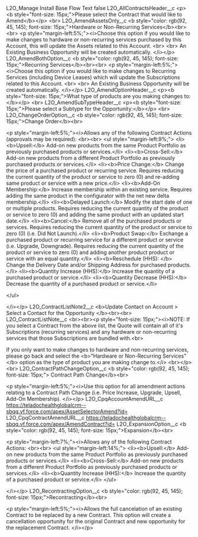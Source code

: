<?xml version="1.0" encoding="UTF-8"?>
<CustomMetadata xmlns="http://soap.sforce.com/2006/04/metadata" xmlns:xsi="http://www.w3.org/2001/XMLSchema-instance" xmlns:xsd="http://www.w3.org/2001/XMLSchema">
    <label>L2O_Manage Install Base Flow Text</label>
    <protected>false</protected>
    <values>
        <field>L2O_AllContractsHeader__c</field>
        <value xsi:type="xsd:string">&lt;p&gt;&lt;b style=&quot;font-size: 15px;&quot;&gt;Please select the Contract that would like to Amend&lt;/b&gt;&lt;/p&gt;  &lt;br&gt;</value>
    </values>
    <values>
        <field>L2O_AmendAssetsOnly__c</field>
        <value xsi:type="xsd:string">&lt;b style=&quot;color: rgb(92, 45, 145); font-size: 15px;&quot;&gt;Hardware or Non-Recurring Services&lt;/b&gt;&lt;br&gt;&lt;br&gt;
&lt;p style=&quot;margin-left:5%;&quot;&gt;&lt;i&gt;Choose this option if you would like to make changes to hardware or non-recurring services purchased by this Account, this will update the Assets related to this Account. 
 &lt;br&gt; &lt;br&gt;
An Existing Business Opportunity will be created automatically. &lt;/i&gt;&lt;/p&gt;</value>
    </values>
    <values>
        <field>L2O_AmendBothOption__c</field>
        <value xsi:type="xsd:string">&lt;b style=&quot;color: rgb(92, 45, 145); font-size: 15px;&quot;&gt;Recurring Services&lt;/b&gt;&lt;br&gt;&lt;br&gt;
&lt;p style=&quot;margin-left:5%;&quot;&gt;&lt;i&gt;Choose this option if you would like to make changes to Recurring Services (including Device Leases) which will update the Subscriptions related to this Account. &lt;br&gt; &lt;br&gt;
An Existing Business Opportunity will be created automatically.
&lt;/i&gt;&lt;/p&gt;</value>
    </values>
    <values>
        <field>L2O_AmendOptionHeader__c</field>
        <value xsi:type="xsd:string">&lt;p&gt;&lt;b style=&quot;font-size: 15px;&quot;&gt;What type of products are you making changes to:&lt;/b&gt;&lt;/p&gt;  &lt;br&gt;</value>
    </values>
    <values>
        <field>L2O_AmendSubTypeHeader__c</field>
        <value xsi:type="xsd:string">&lt;p&gt;&lt;b style=&quot;font-size: 15px;&quot;&gt;Please select a Subtype for the Opportunity:&lt;/b&gt;&lt;/p&gt;  &lt;br&gt;</value>
    </values>
    <values>
        <field>L2O_ChangeOrderOption__c</field>
        <value xsi:type="xsd:string">&lt;b style=&quot;color: rgb(92, 45, 145); font-size: 15px;&quot;&gt;Change Order&lt;/b&gt;&lt;br&gt;

&lt;p style=&quot;margin-left:5%;&quot;&gt;&lt;i&gt;Allows any of the following Contract Actions (approvals may be required):
&lt;br&gt;&lt;br&gt;
&lt;ul style=&quot;margin-left:9%;&quot;&gt;
&lt;li&gt;&lt;b&gt;Upsell:&lt;/b&gt; Add-on new products from the same Product Portfolio as previously purchased products or services.&lt;/li&gt;
&lt;li&gt;&lt;b&gt;Cross-Sell:&lt;/b&gt; Add-on new products from a different Product Portfolio as previously purchased products or services.&lt;/li&gt;
&lt;li&gt;&lt;b&gt;Price Change:&lt;/b&gt; Change the price of a purchased product or recurring service. Requires reducing the current quantity of the product or service to zero (0) and re-adding same product or service with a new price.&lt;/li&gt;
&lt;li&gt;&lt;b&gt;Add-On Membership:&lt;/b&gt; Increase membership within an existing service. Requires adding the same product in the configurator with the net new delta membership.&lt;/li&gt;
&lt;li&gt;&lt;b&gt;Delayed Launch:&lt;/b&gt; Modify the start date of one or multiple products. Requires reducing the current quantity of the product or service to zero (0) and adding the same product with an updated start date.&lt;/li&gt;
&lt;li&gt;&lt;b&gt;Cancel:&lt;/b&gt; Remove all of the purchased products or services. Requires reducing the current quantity of the product or service to zero (0) (i.e. Did Not Launch).&lt;/li&gt;
&lt;li&gt;&lt;b&gt;Product Swap:&lt;/b&gt; Exchange a purchased product or recurring service for a different product or service (i.e. Upgrade, Downgrade). Requires reducing the current quantity of the product or service to zero (0) and adding another product product or service with an equal quantity.&lt;/li&gt;
&lt;li&gt;&lt;b&gt;Reschedule (HHS): &lt;/b&gt; Change the Delivery Date and/or Shipping Address for purchased products.&lt;/li&gt;
&lt;li&gt;&lt;b&gt;Quantity Increase (HHS):&lt;/b&gt; Increase the quantity of a purchased product or service.&lt;/li&gt;
&lt;li&gt;&lt;b&gt;Quantity Decrease (HHS):&lt;/b&gt; Decrease the quantity of a purchased product or service.&lt;/li&gt;
 
&lt;/ul&gt;

&lt;/i&gt;&lt;/p&gt;</value>
    </values>
    <values>
        <field>L2O_ContractListNote2__c</field>
        <value xsi:type="xsd:string">&lt;b&gt;Update Contact on Account &gt; Select a Contact for the Opportunity &lt;/b&gt;&lt;br&gt;&lt;br&gt;</value>
    </values>
    <values>
        <field>L2O_ContractListNote__c</field>
        <value xsi:type="xsd:string">&lt;br&gt;&lt;br&gt;&lt;p style=&quot;font-size: 15px;&quot;&gt;&lt;i&gt;NOTE: If you select a Contract from the above list, the Quote will contain all of it&apos;s Subscriptions (recurring services) and any hardware or non-recurring services that those Subscriptions are bundled with.&lt;br&gt;

If you only want to make changes to hardware and non-recurring services, please go back and select the &lt;b&gt;&quot;Hardware or Non-Recurring Services&quot;&lt;/b&gt; option as the type of product you are making change to.&lt;/i&gt; &lt;br&gt;&lt;/p&gt; &lt;br&gt;</value>
    </values>
    <values>
        <field>L2O_ContractPathChangeOption__c</field>
        <value xsi:type="xsd:string">&lt;b style=&quot;color: rgb(92, 45, 145); font-size: 15px;&quot;&gt; Contract Path Change&lt;/b&gt;&lt;br&gt;

&lt;p style=&quot;margin-left:5%;&quot;&gt;&lt;i&gt;Use this option for all amendment actions relating to a Contract Path Change (i.e. Price Increase, Upgrade, Upsell, Add-On Membership).
&lt;/i&gt;&lt;/p&gt;</value>
    </values>
    <values>
        <field>L2O_CpqAccountAmendURL__c</field>
        <value xsi:type="xsd:string">https://teladochealthglobalcrm--sbqq.vf.force.com/apex/AssetSelectorAmend?id=</value>
    </values>
    <values>
        <field>L2O_CpqContractAmendURL__c</field>
        <value xsi:type="xsd:string">https://teladochealthglobalcrm--sbqq.vf.force.com/apex/AmendContract?id=</value>
    </values>
    <values>
        <field>L2O_ExpansionOption__c</field>
        <value xsi:type="xsd:string">&lt;b style=&quot;color: rgb(92, 45, 145); font-size: 15px;&quot;&gt;Expansion&lt;/b&gt;&lt;br&gt;

&lt;p style=&quot;margin-left:7%;&quot;&gt;&lt;i&gt;Allows any of the following Contract Actions:
&lt;br&gt;&lt;br&gt;
&lt;ul style=&quot;margin-left:14%;&quot;&gt;
&lt;li&gt;&lt;b&gt;Upsell:&lt;/b&gt; Add-on new products from the same Product Portfolio as previously purchased products or services.&lt;/li&gt;
&lt;li&gt;&lt;b&gt;Cross-Sell:&lt;/b&gt; Add-on new products from a different Product Portfolio as previously purchased products or services.&lt;/li&gt;
&lt;li&gt;&lt;b&gt;Quantity Increase (HHS):&lt;/b&gt; Increase the quantity of a purchased product or service.&lt;/li&gt;
&lt;/ul&gt;

&lt;/i&gt;&lt;/p&gt;</value>
    </values>
    <values>
        <field>L2O_RecontractingOption__c</field>
        <value xsi:type="xsd:string">&lt;b style=&quot;color: rgb(92, 45, 145); font-size: 15px;&quot;&gt;Recontracting&lt;/b&gt;&lt;br&gt;

&lt;p style=&quot;margin-left:5%;&quot;&gt;&lt;i&gt;Allows the full cancelation of an existing Contract to be replaced by a new Contract. This option will create a cancellation opportunity for the original Contract and new opportunity for the replacement Contract.
&lt;/i&gt;&lt;/p&gt;</value>
    </values>
</CustomMetadata>
